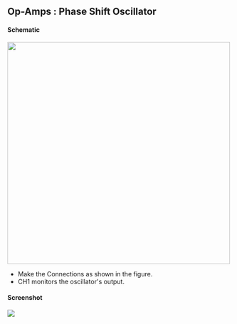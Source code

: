 Op-Amps : Phase Shift Oscillator
---

#### Schematic

<img src="https://fossasia.github.io/pslab-experiments/images/schematics/Phase_Shift_Oscillator.svg" width=500 height=500>

* Make the Connections as shown in the figure.
* CH1 monitors the oscillator's output.

#### Screenshot

<img src="https://fossasia.github.io/pslab-experiments/images/screenshots/phaseShiftOscillator.png">
